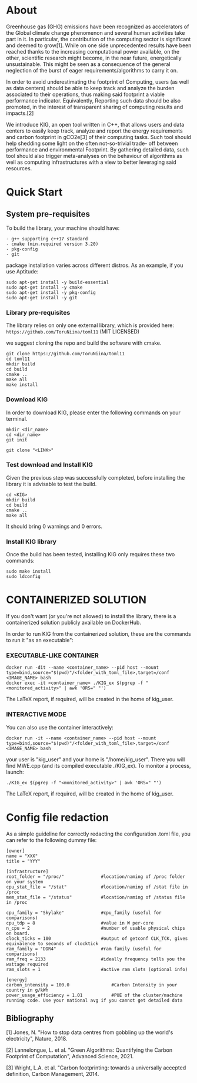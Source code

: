 About 
==============================
<p>Greenhouse gas (GHG) emissions have been recognized as accelerators of
the Global climate change phenomenon and several human activities take
part in it. In particular, the contribution of the computing sector is
significant and deemed to grow[1]. While on one side unprecedented results
have been reached thanks to the increasing computational power available,
on the other, scientific research might become, in the near future,
energetically unsustainable. This might be seen as a consequence of the
general neglection of the burst of eager requirements/algorithms to carry
it on.</p>
<p>In order to avoid underestimating the footprint of Computing, users (as
well as data centers) should be able to keep track and analyze the burden
associated to their operations, thus making said footprint a viable
performance indicator. Equivalently, Reporting such data should be also
promoted, in the interest of transparent sharing of computing results and
impacts.[2]</p>
<p>We introduce KIG, an open tool written in C++, that allows users
and data centers to easily keep track, analyze and report the energy
requirements and carbon footprint in gCO2e[3] of their computing tasks. Such
tool should help shedding some light on the often not-so-trivial trade-
off between performance and environmental Footprint. By gathering
detailed data, such tool should also trigger meta-analyses on the
behaviour of algorithms as well as computing infrastructures with a view
to better leveraging said resources.</p>

Quick Start
====================

## System pre-requisites
To build the library, your machine should have:

    - g++ supporting c++17 standard
    - cmake (min.required version 3.20)
    - pkg-config
    - git

package installation varies across different distros. As an example, if you use Aptitude:

```
sudo apt-get install -y build-essential
sudo apt-get install -y cmake
sudo apt-get install -y pkg-config
sudo apt-get install -y git
```

### Library pre-requisites
The library relies on only one external library, which is provided here:
`https://github.com/ToruNiina/toml11` (MIT LICENSED)

we suggest cloning the repo and build the software with cmake. 
```
git clone https://github.com/ToruNiina/toml11
cd toml11
mkdir build
cd build
cmake ..
make all
make install
```

### Download KIG 
In order to download KIG, please enter the following commands on your terminal.
```
mkdir <dir_name>
cd <dir_name>
git init

git clone "<LINK>"
```

### Test download and Install KIG 
Given the previous step was successfully completed, before installing the
library it is advisable to test the build.

```
cd <KIG>
mkdir build
cd build
cmake ..
make all
```
It should bring 0 warnings and 0 errors.

### Install KIG library
Once the build has been tested, installing KIG only requires these two commands:
```
sudo make install
sudo ldconfig
```

CONTAINERIZED SOLUTION
=========================

If you don't want (or you're not allowed) to install the library, there is a containerized solution publicly available on DockerHub.

In order to run KIG from the containerized solution, these are the commands to run it "as an executable":

### EXECUTABLE-LIKE CONTAINER ###
```
docker run -dit --name <container_name> --pid host --mount type=bind,source="$(pwd)"/<folder_with_toml_file>,target=/conf <IMAGE_NAME> bash
docker exec -it <container_name> ./KIG_ex $(pgrep -f "<monitored_activity>" | awk 'ORS=" "')
```
The LaTeX report, if required, will be created in the home of kig_user.


### INTERACTIVE MODE ###
You can also use the container interactively:
```
docker run -it --name <container_name> --pid host --mount type=bind,source="$(pwd)"/<folder_with_toml_file>,target=/conf <IMAGE_NAME> bash
```
your user is "kig_user" and your home is "/home/kig_user". There you will find MWE.cpp (and its compiled executable ./KIG_ex). 
To monitor a process, launch:

```
./KIG_ex $(pgrep -f "<monitored_activity>" | awk 'ORS=" "')
```
The LaTeX report, if required, will be created in the home of kig_user.


Config file redaction
==========================
As a simple guideline for correctly redacting the configuration .toml file, you can refer to the following dummy file:
```
[owner]
name = "XXX"
title = "YYY"

[infrastructure]
root_folder = "/proc/"              #location/naming of /proc folder on your system
cpu_stat_file = "/stat"             #location/naming of /stat file in /proc
mem_stat_file = "/status"           #location/naming of /status file in /proc

cpu_family = "Skylake"				#cpu_family (useful for comparisons)
cpu_tdp = 8					        #value in W per-core
n_cpu = 2					        #number of usable physical chips on board.
clock_ticks = 100				    #output of getconf CLK_TCK, gives equivalence to seconds of clocktick
ram_family = "DDR4"				    #ram family (useful for comparisons)
ram_freq = 2133					    #ideally frequency tells you the wattage required
ram_slots = 1					    #active ram slots (optional info)

[energy]
carbon_intensity = 100.0				#Carbon Intensity in your country in g/kWh
power_usage_efficiency = 1.01           #PUE of the cluster/machine running code. Use your national avg if you cannot get detailed data
```


## Bibliography ##

[1] Jones, N. "How to stop data centres from gobbling up the world's electricity", Nature, 2018.

[2] Lannelongue, L. et al. "Green Algorithms: Quantifying the Carbon Footprint of Computation", Advanced Science, 2021.

[3] Wright, L.A. et al. "Carbon footprinting: towards a universally accepted definition, Carbon Management, 2014.
